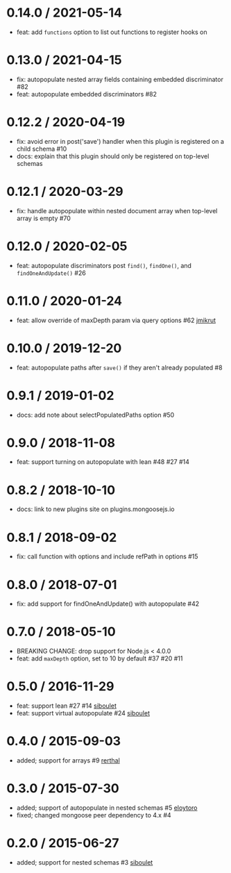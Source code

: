 0.14.0 / 2021-05-14
===================
 * feat: add `functions` option to list out functions to register hooks on

0.13.0 / 2021-04-15
===================
 * fix: autopopulate nested array fields containing embedded discriminator #82
 * feat: autopopulate embedded discriminators #82

0.12.2 / 2020-04-19
===================
 * fix: avoid error in post('save') handler when this plugin is registered on a child schema #10
 * docs: explain that this plugin should only be registered on top-level schemas

0.12.1 / 2020-03-29
===================
 * fix: handle autopopulate within nested document array when top-level array is empty #70

0.12.0 / 2020-02-05
===================
 * feat: autopopulate discriminators post `find()`, `findOne()`, and `findOneAndUpdate()` #26

0.11.0 / 2020-01-24
===================
 * feat: allow override of maxDepth param via query options #62 [jmikrut](https://github.com/jmikrut)

0.10.0 / 2019-12-20
===================
 * feat: autopopulate paths after `save()` if they aren't already populated #8

0.9.1 / 2019-01-02
==================
 * docs: add note about selectPopulatedPaths option #50

0.9.0 / 2018-11-08
==================
 * feat: support turning on autopopulate with lean #48 #27 #14

0.8.2 / 2018-10-10
==================
 * docs: link to new plugins site on plugins.mongoosejs.io

0.8.1 / 2018-09-02
==================
 * fix: call function with options and include refPath in options #15

0.8.0 / 2018-07-01
==================
 * fix: add support for findOneAndUpdate() with autopopulate #42

0.7.0 / 2018-05-10
==================
 * BREAKING CHANGE: drop support for Node.js < 4.0.0
 * feat: add `maxDepth` option, set to 10 by default #37 #20 #11

0.5.0 / 2016-11-29
==================
 * feat: support lean #27 #14 [siboulet](https://github.com/siboulet)
 * feat: support virtual autopopulate #24 [siboulet](https://github.com/siboulet)

0.4.0 / 2015-09-03
==================
 * added; support for arrays #9 [rerthal](https://github.com/rerthal)

0.3.0 / 2015-07-30
==================
 * added; support of autopopulate in nested schemas #5 [eloytoro](https://github.com/eloytoro)
 * fixed; changed mongoose peer dependency to 4.x #4

0.2.0 / 2015-06-27
==================
 * added; support for nested schemas #3 [siboulet](https://github.com/siboulet)
